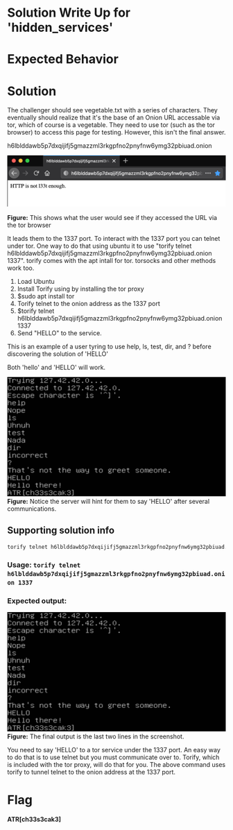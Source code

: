 # Solution Write Up for 'hidden_services'
# Expected Behavior

# Solution
The challenger should see vegetable.txt with a series of characters. They eventually should realize that it's the base of an Onion URL accessable via tor, which of course is a vegetable. They need to use tor (such as the tor browser) to access this page for testing. However, this isn't the final answer.

h6lblddawb5p7dxqijifj5gmazzml3rkgpfno2pnyfnw6ymg32pbiuad.onion

![sample_photo](assets/images/01.png)

**Figure:** This shows what the user would see if they accessed the URL via the tor browser

It leads them to the 1337 port. To interact with the 1337 port you can telnet under tor. One way to do that using ubuntu it to use "torify telnet h6lblddawb5p7dxqijifj5gmazzml3rkgpfno2pnyfnw6ymg32pbiuad.onion 1337". torify comes with the apt intall for tor. torsocks and other methods work too.

1. Load Ubuntu
2. Install Torify using by installing the tor proxy
3. $sudo apt install tor
3. Torify telnet to the onion address as the 1337 port
4. $torify telnet h6lblddawb5p7dxqijifj5gmazzml3rkgpfno2pnyfnw6ymg32pbiuad.onion 1337
5. Send "HELLO" to the service.

This is an example of a user tyring to use help, ls, test, dir, and ? before discovering the solution of 'HELLO'

Both 'hello' and 'HELLO' will work.

![sample_photo](assets/images/02.png)
**Figure:** Notice the server will hint for them to say 'HELLO' after several communications.


## Supporting solution info
[//]: <> (Add your full sulution scripts as files if applicable or use this section here to add a code block.)
```bash
torify telnet h6lblddawb5p7dxqijifj5gmazzml3rkgpfno2pnyfnw6ymg32pbiuad.onion 1337
```
### Usage: ```torify telnet h6lblddawb5p7dxqijifj5gmazzml3rkgpfno2pnyfnw6ymg32pbiuad.onion 1337```

### Expected output:

![sample_photo](assets/images/02.png)
**Figure:** The final output is the last two lines in the screenshot.

[//]: <> (Give an explination of the code and how to run it here. Make sure to explain the correct output so that anyone following allong can verify that it is running correctly.)
You need to say 'HELLO' to a tor service under the 1337 port. An easy way to do that is to use telnet but you must communicate over to. Torify, which is included with the tor proxy, will do that for you. The above command uses torify to tunnel telnet to the onion address at the 1337 port.

# Flag
[//]: <> (Add the flag below)
**ATR\[ch33s3cak3\]**
